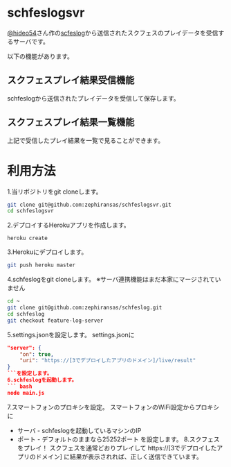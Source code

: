 # schfeslogsvr

[@hideo54](https://github.com/hideo54)さん作の[scfeslog](https://github.com/hideo54/schfeslog)から送信されたスクフェスのプレイデータを受信するサーバです。

以下の機能があります。

## スクフェスプレイ結果受信機能
schfeslogから送信されたプレイデータを受信して保存します。

## スクフェスプレイ結果一覧機能
上記で受信したプレイ結果を一覧で見ることができます。

# 利用方法
1.当リポジトリをgit cloneします。
``` bash 
git clone git@github.com:zephiransas/schfeslogsvr.git
cd schfeslogsvr
```
2.デプロイするHerokuアプリを作成します。
```
heroku create
```
3.Herokuにデプロイします。
``` bash 
git push heroku master
```
4.schfeslogをgit cloneします。
※サーバ連携機能はまだ本家にマージされていません
``` bash
cd ~
git clone git@github.com:zephiransas/schfeslog.git
cd schfeslog
git checkout feature-log-server
```
5.settings.jsonを設定します。
settings.jsonに
``` json
"server": {
    "on": true,
    "uri": "https://[3でデプロイしたアプリのドメイン]/live/result"
}
```を設定します。
6.schfeslogを起動します。
``` bash
node main.js
```
7.スマートフォンのプロキシを設定。
スマートフォンのWiFi設定からプロキシに
- サーバ - schfeslogを起動しているマシンのIP
- ポート - デフォルトのままなら25252ポート
を設定します。
8.スクフェスをプレイ！
スクフェスを通常どおりプレイして https://[3でデプロイしたアプリのドメイン] に結果が表示されれば、正しく送信できています。
